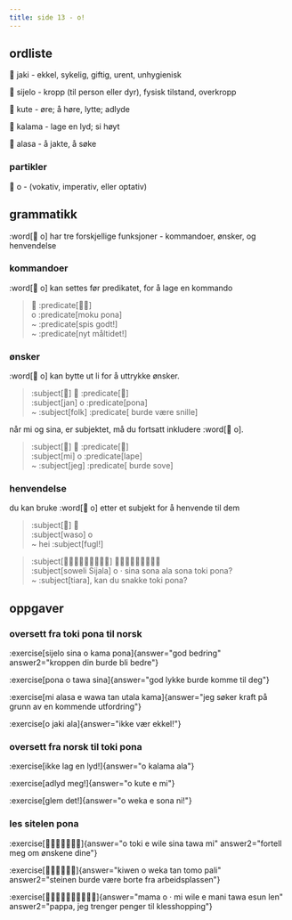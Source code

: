 ```yaml
---
title: side 13 - o! 
---
```

## ordliste

󱤐 jaki - ekkel, sykelig, giftig, urent, unhygienisk

󱥛 sijelo - kropp (til person eller dyr), fysisk tilstand, overkropp

󱤠 kute - øre; å høre, lytte; adlyde

󱤕 kalama - lage en lyd; si høyt

󱤃 alasa - å jakte, å søke

### partikler

󱥄 o - (vokativ, imperativ, eller optativ)

## grammatikk
:word[󱥄 o] har tre forskjellige funksjoner - kommandoer, ønsker, og henvendelse 

### kommandoer
:word[󱥄 o] kan settes før predikatet, for å lage en kommando

> 󱥄 :predicate[󱤶󱥔] \
> o :predicate[moku pona] \
> ~ :predicate[spis godt!] \
> ~ :predicate[nyt måltidet!]

### ønsker

:word[󱥄 o] kan bytte ut li for å uttrykke ønsker.

> :subject[󱤑] 󱥄 :predicate[󱥔] \
> :subject[jan] o :predicate[pona] \
> ~ :subject[folk] :predicate[ burde være snille]

 når mi og sina, er subjektet, må du fortsatt inkludere :word[󱥄 o]. 

> :subject[󱤴] 󱥄 :predicate[󱤢] \
> :subject[mi] o :predicate[lape] \
> ~ :subject[jeg] :predicate[ burde sove]

### henvendelse
du kan bruke :word[󱥄 o] etter et subjekt for å henvende til dem

> :subject[󱥴] 󱥄 \
> :subject[waso] o \
> ~ hei :subject[fugl!]

> :subject[󱥢󱦐󱥦󱤌󱤑󱤄󱤧󱤂󱦑] 󱥄󱦜󱥞󱥡󱤂󱥡󱥬󱦖󱥔 \
> :subject[soweli Sijala] o · sina sona ala sona toki pona? \
> ~ :subject[tiara], kan du snakke toki pona?

## oppgaver
### oversett fra toki pona til norsk 
:exercise[sijelo sina o kama pona]{answer="god bedring" answer2="kroppen din burde bli bedre"}

:exercise[pona o tawa sina]{answer="god lykke burde komme til deg"}

:exercise[mi alasa e wawa tan utala kama]{answer="jeg søker kraft på grunn av en kommende utfordring"}

:exercise[o jaki ala]{answer="ikke vær ekkel!"}

### oversett fra norsk til toki pona
:exercise[ikke lag en lyd!]{answer="o kalama ala"}

:exercise[adlyd meg!]{answer="o kute e mi"}

:exercise[glem det!]{answer="o weka e sona ni!"}

### les sitelen pona
:exercise[󱥄󱥬󱤉󱥷󱥞󱥩󱤴]{answer="o toki e wile sina tawa mi" answer2="fortell meg om ønskene dine"}

:exercise[󱤛󱥄󱥶󱥧󱥭󱥉]{answer="kiwen o weka tan tomo pali" answer2="steinen burde være borte fra arbeidsplassen"}

:exercise[󱤱󱥄󱦜󱤴󱥷󱤉󱤲󱥩󱤋󱤥]{answer="mama o · mi wile e mani tawa esun len" answer2="pappa, jeg trenger penger til klesshopping"}